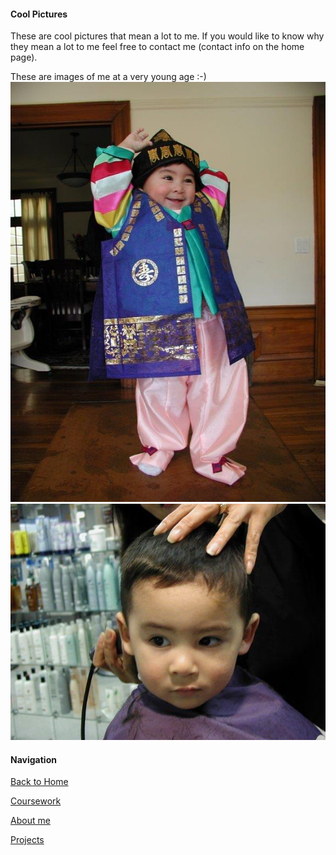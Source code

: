 #### Cool Pictures
These are cool pictures that mean a lot to me. If you would like to know why they mean a lot to me feel free to contact me (contact info on the home page).

These are images of me at a very young age :-)
![Image of 2YO Me](/Images/2ndBirthday.jpg)
![Image of first haircut](/Images/FirstHaircut.jpg)

#### Navigation
[Back to Home](/ePortfolio)

[Coursework](/ePortfolio/Academics)

[About me](/ePortfolio/About)

[Projects](/ePortfolio/Projects)
